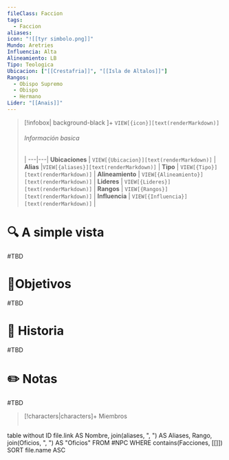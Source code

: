 ```yaml
---
fileClass: Faccion
tags:
  - Faccion
aliases: 
icon: "![[tyr simbolo.png]]"
Mundo: Aretries
Influencia: Alta
Alineamiento: LB
Tipo: Teologica
Ubicacion: ["[[Crestafria]]", "[[Isla de Altalos]]"]
Rangos:
  - Obispo Supremo
  - Obispo
  - Hermano
Lider: "[[Anais]]"
---
```



> [!infobox| background-black ]+
`VIEW[{icon}][text(renderMarkdown)]`
> ###### Información basica
>  |
> ---|---|
>  **Ubicaciones** | `VIEW[{Ubicacion}][text(renderMarkdown)]` |
> **Alias** |`VIEW[{aliases}][text(renderMarkdown)]` |
> **Tipo** | `VIEW[{Tipo}][text(renderMarkdown)]` |
> **Alineamiento** | `VIEW[{Alineamiento}][text(renderMarkdown)]` |
> **Lideres** | `VIEW[{Lideres}][text(renderMarkdown)]` |
> **Rangos** | `VIEW[{Rangos}][text(renderMarkdown)]` |
> **Influencia** | `VIEW[{Influencia}][text(renderMarkdown)]` |




# 🔍 A simple vista

#TBD

# 🎯Objetivos

#TBD


# 📜 Historia

#TBD

# ✏️ Notas

#TBD

> [!characters|characters]+ Miembros
> ```dataview
table without ID file.link AS Nombre, join(aliases, ", ") AS Aliases, Rango, join(Oficios, ", ") AS "Oficios"
FROM #NPC
WHERE  contains(Facciones, [[]])
SORT file.name ASC
